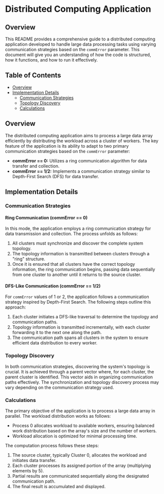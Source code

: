 # Distributed Computing Application

## Overview

This README provides a comprehensive guide to a distributed computing application developed to handle large data processing tasks using varying communication strategies based on the `commError` parameter. This document will give you an understanding of how the code is structured, how it functions, and how to run it effectively.

## Table of Contents

- [Overview](#overview)
- [Implementation Details](#implementation-details)
  - [Communication Strategies](#communication-strategies)
  - [Topology Discovery](#topology-discovery)
  - [Calculations](#calculations)

## Overview

The distributed computing application aims to process a large data array efficiently by distributing the workload across a cluster of workers. The key feature of the application is its ability to adapt to two primary communication strategies based on the `commError` parameter:

- **commError == 0:** Utilizes a ring communication algorithm for data transfer and collection.
- **commError == 1/2:** Implements a communication strategy similar to Depth-First Search (DFS) for data transfer.

## Implementation Details

### Communication Strategies

#### Ring Communication (commError == 0)

In this mode, the application employs a ring communication strategy for data transmission and collection. The process unfolds as follows:

1. All clusters must synchronize and discover the complete system topology.
2. The topology information is transmitted between clusters through a "ring" structure.
3. Once it is ensured that all clusters have the correct topology information, the ring communication begins, passing data sequentially from one cluster to another until it returns to the source cluster.

#### DFS-Like Communication (commError == 1/2)

For `commError` values of 1 or 2, the application follows a communication strategy inspired by Depth-First Search. The following steps outline this approach:

1. Each cluster initiates a DFS-like traversal to determine the topology and communication paths.
2. Topology information is transmitted incrementally, with each cluster forwarding it to the next one along the path.
3. The communication path spans all clusters in the system to ensure efficient data distribution to every worker.

### Topology Discovery

In both communication strategies, discovering the system's topology is crucial. It is achieved through a parent vector where, for each cluster, the parent cluster is identified. This vector aids in organizing communication paths effectively. The synchronization and topology discovery process may vary depending on the communication strategy used.

### Calculations

The primary objective of the application is to process a large data array in parallel. The workload distribution works as follows:

- Process 0 allocates workload to available workers, ensuring balanced work distribution based on the array's size and the number of workers.
- Workload allocation is optimized for minimal processing time.

The computation process follows these steps:

1. The source cluster, typically Cluster 0, allocates the workload and initiates data transfer.
2. Each cluster processes its assigned portion of the array (multiplying elements by 5).
3. Partial results are communicated sequentially along the designated communication path.
4. The final result is accumulated and displayed.
